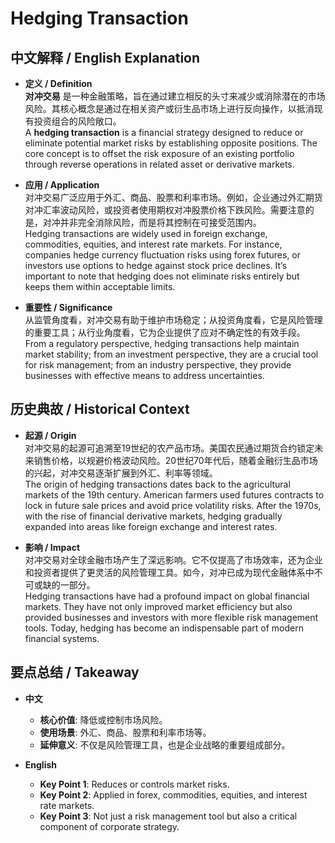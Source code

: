 # Hedging Transaction

## 中文解释 / English Explanation

* **定义 / Definition**  
  **对冲交易** 是一种金融策略，旨在通过建立相反的头寸来减少或消除潜在的市场风险。其核心概念是通过在相关资产或衍生品市场上进行反向操作，以抵消现有投资组合的风险敞口。  
  A **hedging transaction** is a financial strategy designed to reduce or eliminate potential market risks by establishing opposite positions. The core concept is to offset the risk exposure of an existing portfolio through reverse operations in related asset or derivative markets.

* **应用 / Application**  
  对冲交易广泛应用于外汇、商品、股票和利率市场。例如，企业通过外汇期货对冲汇率波动风险，或投资者使用期权对冲股票价格下跌风险。需要注意的是，对冲并非完全消除风险，而是将其控制在可接受范围内。  
  Hedging transactions are widely used in foreign exchange, commodities, equities, and interest rate markets. For instance, companies hedge currency fluctuation risks using forex futures, or investors use options to hedge against stock price declines. It’s important to note that hedging does not eliminate risks entirely but keeps them within acceptable limits.

* **重要性 / Significance**  
  从监管角度看，对冲交易有助于维护市场稳定；从投资角度看，它是风险管理的重要工具；从行业角度看，它为企业提供了应对不确定性的有效手段。  
  From a regulatory perspective, hedging transactions help maintain market stability; from an investment perspective, they are a crucial tool for risk management; from an industry perspective, they provide businesses with effective means to address uncertainties.

## 历史典故 / Historical Context

* **起源 / Origin**  
  对冲交易的起源可追溯至19世纪的农产品市场。美国农民通过期货合约锁定未来销售价格，以规避价格波动风险。20世纪70年代后，随着金融衍生品市场的兴起，对冲交易逐渐扩展到外汇、利率等领域。  
  The origin of hedging transactions dates back to the agricultural markets of the 19th century. American farmers used futures contracts to lock in future sale prices and avoid price volatility risks. After the 1970s, with the rise of financial derivative markets, hedging gradually expanded into areas like foreign exchange and interest rates.

* **影响 / Impact**  
  对冲交易对全球金融市场产生了深远影响。它不仅提高了市场效率，还为企业和投资者提供了更灵活的风险管理工具。如今，对冲已成为现代金融体系中不可或缺的一部分。  
  Hedging transactions have had a profound impact on global financial markets. They have not only improved market efficiency but also provided businesses and investors with more flexible risk management tools. Today, hedging has become an indispensable part of modern financial systems.

## 要点总结 / Takeaway

* **中文**  
  - **核心价值**: 降低或控制市场风险。  
  - **使用场景**: 外汇、商品、股票和利率市场等。  
  - **延伸意义**: 不仅是风险管理工具，也是企业战略的重要组成部分。

* **English**  
  - **Key Point 1**: Reduces or controls market risks.  
  - **Key Point 2**: Applied in forex, commodities, equities, and interest rate markets.  
  - **Key Point 3**: Not just a risk management tool but also a critical component of corporate strategy.